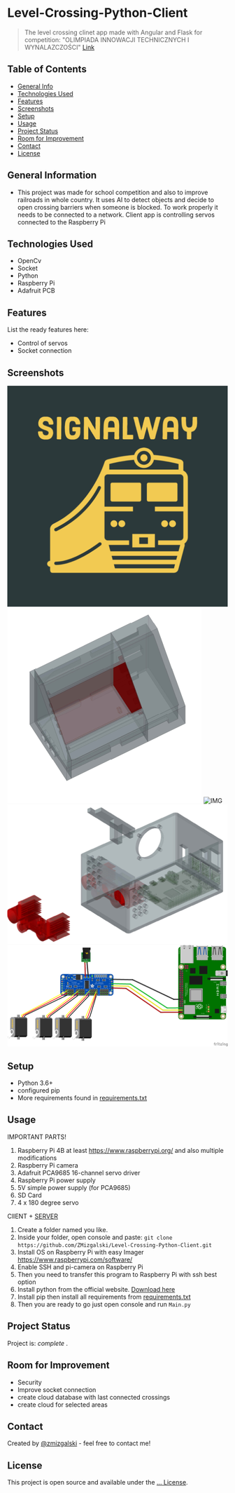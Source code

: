 # Level-Crossing-Python-Client
> The level crossing clinet app made with Angular and Flask for competition: "OLIMPIADA INNOWACJI TECHNICZNYCH I WYNALAZCZOŚCI" [Link](https://www.pzswir.pl/olimpiada)

## Table of Contents
* [General Info](#general-information)
* [Technologies Used](#technologies-used)
* [Features](#features)
* [Screenshots](#screenshots)
* [Setup](#setup)
* [Usage](#usage)
* [Project Status](#project-status)
* [Room for Improvement](#room-for-improvement)
* [Contact](#contact)
* [License](#license)

## General Information
- This project was made for school competition and also to improve railroads in whole country. It uses AI to detect objects and decide to open crossing barriers when someone is blocked. To work properly it needs to be connected to a network. Client app is controlling servos connected to the Raspberry Pi

## Technologies Used
- OpenCv
- Socket
- Python
- Raspberry Pi
- Adafruit PCB

## Features
List the ready features here:
- Control of servos
- Socket connection

## Screenshots
![IMG](https://github.com/ZMizgalski/Level-Crossing-Python-Client/blob/master/imgs/logo.png)
![IMG](https://github.com/ZMizgalski/Level-Crossing-Python-Client/blob/master/imgs/1.png)
![IMG](https://github.com/ZMizgalski/Level-Crossing-Python-Client/blob/master/imgs/2.png)
![IMG](https://github.com/ZMizgalski/Level-Crossing-Python-Client/blob/master/imgs/3.png)
![IMG](https://github.com/ZMizgalski/Level-Crossing-Python-Client/blob/master/imgs/4.png)


## Setup
- Python 3.6+
- configured pip
- More requirements found in [requirements.txt](https://github.com/ZMizgalski/Level-Crossing-Python-Client/blob/master/requirements.txt)

## Usage

IMPORTANT PARTS!
1. Raspberry Pi 4B at least https://www.raspberrypi.org/ and also multiple modifications
2. Raspberry Pi camera
3. Adafruit PCA9685 16-channel servo driver
4. Raspberry Pi power supply
5. 5V simple power supply (for PCA9685)
6. SD Card
7. 4 x 180 degree servo

ClIENT + [SERVER](https://github.com/ZMizgalski/Level-Crossing-Python-Server) 
1. Create a folder named you like.
2. Inside your folder, open console and paste: `git clone https://github.com/ZMizgalski/Level-Crossing-Python-Client.git`
3. Install OS on Raspberry Pi with easy Imager https://www.raspberrypi.com/software/
4. Enable SSH and pi-camera on Raspberry Pi
5. Then you need to transfer this program to Raspberry Pi with ssh best option
6. Install python from the official website. [Download here](https://www.python.org/downloads/)
7. Install pip then install all requirements from [requirements.txt](https://github.com/ZMizgalski/Level-Crossing-Python-Client/blob/master/requirements.txt)
7. Then you are ready to go just open console and run `Main.py`

## Project Status
Project is:  _complete_ .

## Room for Improvement
- Security
- Improve socket connection
- create cloud database with last connected crossings
- create cloud for selected areas

## Contact
Created by [@zmizgalski](https://zmizgalski.github.io/) - feel free to contact me!

## License
This project is open source and available under the [... License](https://github.com/ZMizgalski/Level-Crossing-Python-Client/blob/master/LICENSE).

